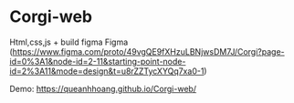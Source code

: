 # Corgi-web
Html,css,js + build figma
Figma (https://www.figma.com/proto/49vgQE9fXHzuLBNjwsDM7J/Corgi?page-id=0%3A1&node-id=2-11&starting-point-node-id=2%3A11&mode=design&t=u8rZZTycXYQq7xa0-1)


Demo:  https://queanhhoang.github.io/Corgi-web/
